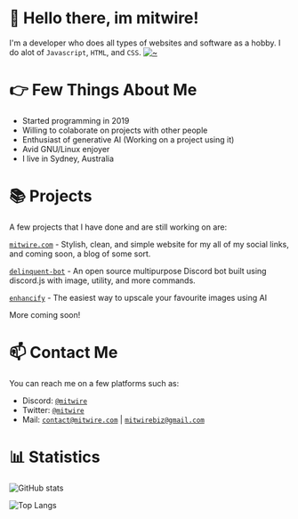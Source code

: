 # 👋 Hello there, im mitwire! 
I'm a developer who does all types of websites and software as a hobby. I do alot of `Javascript`, `HTML`, and `CSS`. 
[![~](https://spotify-github-profile.vercel.app/api/view?uid=gsrim9cqizslza8dz1wv21h07&cover_image=true&theme=novatorem&bar_color_cover=truedefault&show_offline=false&background_color=121212&interchange=false)](https://github.com/kittinan/spotify-github-profile)
# 👉 Few Things About Me
+ Started programming in 2019
+ Willing to colaborate on projects with other people
+ Enthusiast of generative AI (Working on a project using it)
+ Avid GNU/Linux enjoyer
+ I live in Sydney, Australia
# 📚 Projects
A few projects that I have done and are still working on are:

[`mitwire.com`](https://github.com/mitwire/mitwire.com) - Stylish, clean, and simple website for my all of my social links, and coming soon, a blog of some sort.

[`delinquent-bot`](https://github.com/mitwire/delinquent-bot) - An open source multipurpose Discord bot built using discord.js with image, utility, and more commands.

[`enhancify`](https://github.com/mitwire/enhancify) - The easiest way to upscale your favourite images using AI

More coming soon!


# 📫 Contact Me
You can reach me on a few platforms such as:
- Discord: [`@mitwire`](https://discordapp.com/users/629358391877435412)
- Twitter: [`@mitwire`](https://twitter.com/mitwire)
- Mail: [`contact@mitwire.com`](mailto:contact@mitwire.com) | [`mitwirebiz@gmail.com`](mailto:mitwirebiz@gmail.com)

# 📊 Statistics
![GitHub stats](https://github-readme-stats.vercel.app/api?username=mitwire&show_icons=true&theme=radical)

 ![Top Langs](https://github-readme-stats.vercel.app/api/top-langs/?username=mitwire&theme=radical)
 
 <img src="https://komarev.com/ghpvc/?username=mitwire" alt="" align="center" />




